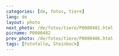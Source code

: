 ```yaml
---
categories: [de, fotos, tiere]
lang: de
layout: photo
next_photo: /de/fotos/tiere/P0000481.html
picname: P0000482
prev_photo: /de/fotos/tiere/P0000486.html
tags: [Fotofalle, Steinbock]
---
```

